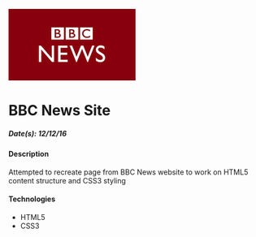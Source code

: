 ![BBC News logo](/img/bbc-news-logo.png)
# BBC News Site
##### Date(s): 12/12/16
#### Description
Attempted to recreate page from BBC News website to work on HTML5 content structure and CSS3 styling

#### Technologies
- HTML5
- CSS3

